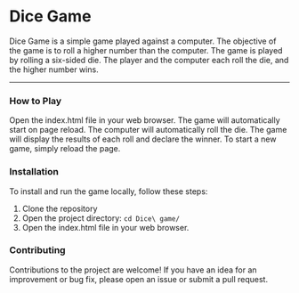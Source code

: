 <h1>Dice Game</h1>
Dice Game is a simple game played against a computer. The objective of the game is to roll a higher number than the computer. The game is played by rolling a six-sided die. The player and the computer each roll the die, and the higher number wins.
<hr>
<h3>How to Play</h3>
Open the index.html file in your web browser.
The game will automatically start on page reload.
The computer will automatically roll the die.
The game will display the results of each roll and declare the winner.
To start a new game, simply reload the page.

<h3>Installation</h3>
<p>To install and run the game locally, follow these steps:</p>
<ol>
<li>Clone the repository</li>
<li>Open the project directory: <code>cd Dice\ game/</code></li>
<li>Open the index.html file in your web browser.</li>
</ol>
<h3>Contributing</h3>
Contributions to the project are welcome! If you have an idea for an improvement or bug fix, please open an issue or submit a pull request.
